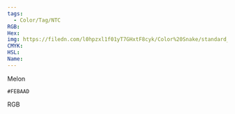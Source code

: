```yaml
---
tags:
  - Color/Tag/NTC
RGB:
Hex:
img: https://filedn.com/l0hpzxl1f01yT7GHxtF8cyk/Color%20Snake/standard_csv_to_svg/%23/FEBAAD.svg
CMYK:
HSL:
Name:
---
```

Melon
```palette
#FEBAAD
```
RGB
